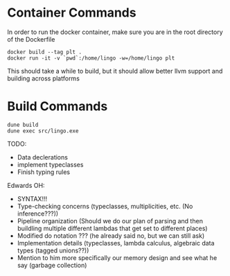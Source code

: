 # Container Commands
In order to run the docker container, make sure you are in the root directory of the Dockerfile
```
docker build --tag plt .
docker run -it -v `pwd`:/home/lingo -w=/home/lingo plt
```
This should take a while to build, but it should allow better llvm support and building across platforms

# Build Commands

```
dune build
dune exec src/lingo.exe
```

TODO:

-   Data declerations
-   implement typeclasses
-   Finish typing rules

Edwards OH:

-   SYNTAX!!!
-   Type-checking concerns (typeclasses, multiplicities, etc. (No inference???))
-   Pipeline organization (Should we do our plan of parsing and then buildling
    multiple different lambdas that get set to different places)
-   Modified do notation ??? (he already said no, but we can still ask)
-   Implementation details (typeclasses, lambda calculus, algebraic data types (tagged unions??))
-   Mention to him more specifically our memory design and see what he say (garbage collection)
